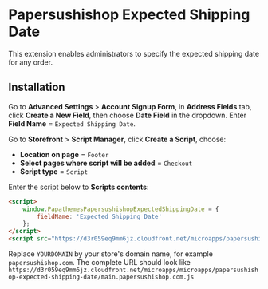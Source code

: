 # Papersushishop Expected Shipping Date

This extension enables administrators to specify the expected shipping date for any order.

## Installation

Go to **Advanced Settings** > **Account Signup Form**, in **Address Fields** tab, click **Create a New Field**, then choose **Date Field** in the dropdown. Enter **Field Name** = `Expected Shipping Date`.

Go to **Storefront** > **Script Manager**, click **Create a Script**, choose:

- **Location on page** = `Footer`
- **Select pages where script will be added** = `Checkout`
- **Script type** = `Script`

Enter the script below to **Scripts contents**: 

```html
<script>
    window.PapathemesPapersushishopExpectedShippingDate = {
        fieldName: 'Expected Shipping Date'
    };
</script>
<script src="https://d3r059eq9mm6jz.cloudfront.net/microapps/papersushishop-expected-shipping-date/main.YOURDOMAIN.js" async defer></script>
```

Replace `YOURDOMAIN` by your store's domain name, for example `papersushishop.com`. The complete URL should look like `https://d3r059eq9mm6jz.cloudfront.net/microapps/microapps/papersushishop-expected-shipping-date/main.papersushishop.com.js`

